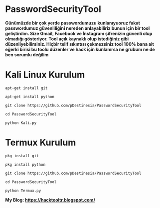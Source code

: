 # PasswordSecurityTool

**Günümüzde bir çok yerde passwordumuzu kunlanıyuoruz fakat passwordumuz güvenliliğini nereden anlayabiliriz bunun için bir tool geliştirdim. Size Gmail, Facebook ve İnstagram şifrenizin güvenli olup olmadığı gösteriyor. Tool açık kaynaklı olup istediğiniz gibi düzenliyebilirsiniz. Hiçbir telif sıkıntısı çekmezsiniz tool 100% bana ait eğerki birisi bu toolu düzenler ve hack için kunlanırsa ne grubum ne de ben sorumlu değilim**

# Kali Linux Kurulum
    apt-get install git
    
    apt-get install python
    
    git clone https://github.com/pDestinesia/PasswordSecurityTool
    
    cd PasswordSecurityTool
    
    python Kali.py
# Termux Kurulum
    pkg install git
    
    pkg install python
    
    git clone https://github.com/pDestinesia/PasswordSecurityTool
    
    cd PasswordSecurityTool
    
    python Termux.py
    
    
**My Blog: https://hacktooltr.blogspot.com/**
